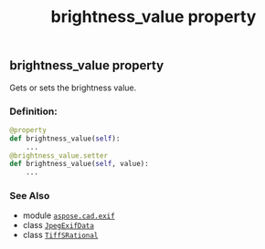 ﻿---
title: brightness_value property
second_title: Aspose.CAD for Python via .NET API References
description: 
type: docs
weight: 100
url: /python-net/aspose.cad.exif/jpegexifdata/brightness_value/
is_root: false
---

## brightness_value property


Gets or sets the brightness value.
### Definition:
```python
@property
def brightness_value(self):
    ...
@brightness_value.setter
def brightness_value(self, value):
    ...
```

### See Also
* module [`aspose.cad.exif`](../../)
* class [`JpegExifData`](/cad/python-net/aspose.cad.exif/jpegexifdata)
* class [`TiffSRational`](/cad/python-net/aspose.cad.fileformats.tiff/tiffsrational)
